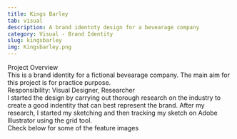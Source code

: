 ```yaml
---
title: Kings Barley
tab: visual
description: A brand identoty design for a bevearage company
category: Visual - Brand Identity
slug: kingsbarley
img: Kingsbarley.png
---
```


<div class="lg:p-4 pt-4 mb-4 text-pryColor font-bold text-2xl lg:text-4xl">
  Project Overview
</div>

<div class="lg:p-4 mb-4 leading-9">
This is a brand identity for a fictional bevearage company. The main aim for this project is for practice purpose.
<div class="pt-4 ">
 <span class = "text-pryColor font-bold"> Responsibility:</span> Visual Designer, Researcher
</div>
</div>

<div class=" pt-4 lg:p-4 mb-4 leading-9">
I started the design by carrying out thorough research on the industry to create a good indentity that can best represent the brand. After my research, I started my sketching and then tracking my sketch on Adobe Illustrator using the grid tool.
</div>

  <div class="mt-14">
    <div><dynamic-image filename="kingsbarley-04.png"></dynamic-image> </div>
  </div>

<!--more-->

  <div class="mt-14 pt-4 lg:p-4 mb-4 leading-9">
  Check below for some of the feature images
  </div>

   <div class="mt-14">
    <div><dynamic-image filename="kingsbarley-06.png"></dynamic-image> </div>
        <div class ="mt-14"><dynamic-image filename="kingsbarley-08.png"></dynamic-image> </div>
                <div class ="mt-14"><dynamic-image filename="kingsbarley-09.png"></dynamic-image> </div>
                                <div class ="mt-14"><dynamic-image filename="Kingsbarley10.png"></dynamic-image> </div>
  </div>
